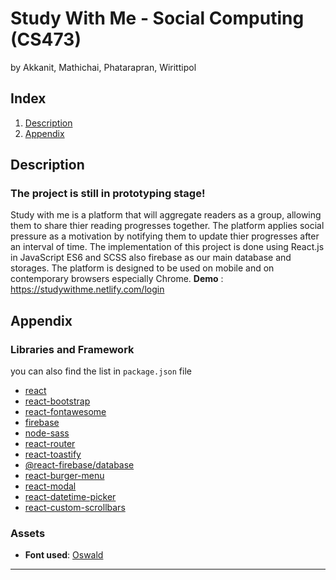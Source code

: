 # **Study With Me** - Social Computing (CS473)
by Akkanit, Mathichai, Phatarapran, Wirittipol


## **Index**
1. [Description](#description)
5. [Appendix](#Appendix)

## **Description**
### The project is still in prototyping stage!
Study with me is a platform that will aggregate readers as a group, allowing them to share thier reading progresses together. The platform applies social pressure as a motivation by notifying them to update thier progresses after an interval of time. The implementation of this project is done using React.js in JavaScript ES6 and SCSS also firebase as our main database and storages. The platform is designed to be used on mobile and on contemporary browsers especially Chrome. 
**Demo** : https://studywithme.netlify.com/login

## **Appendix**

### Libraries and Framework
you can also find the list in `package.json` file
- [react](https://reactjs.org)
- [react-bootstrap](https://react-bootstrap.netlify.com)
- [react-fontawesome](https://fontawesome.com)
- [firebase](https://firebase.google.com/?gclid=Cj0KCQiAxNnfBRDwARIsAJlH29DkGiYpDh3s0DOPre_sJG9q66-aNFBNOoSL3MEp3OAXBUAlu4ejy_YaAly4EALw_wcB)
- [node-sass](https://github.com/sass/node-sass)
- [react-router](https://reacttraining.com/react-router/core/guides/philosophy)
- [react-toastify](https://fkhadra.github.io/react-toastify)
- [@react-firebase/database](https://react-firebase-js.com)
- [react-burger-menu](https://github.com/negomi/react-burger-menu)
- [react-modal](https://github.com/reactjs/react-modal)
- [react-datetime-picker](https://www.npmjs.com/package/react-datetime-picker)
- [react-custom-scrollbars](https://github.com/malte-wessel/react-custom-scrollbars)

### Assets
- **Font used**: [Oswald](https://fonts.google.com/specimen/Oswald)

---
